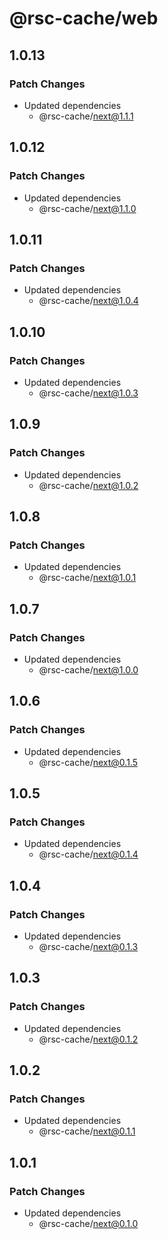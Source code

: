 # @rsc-cache/web

## 1.0.13

### Patch Changes

- Updated dependencies
  - @rsc-cache/next@1.1.1

## 1.0.12

### Patch Changes

- Updated dependencies
  - @rsc-cache/next@1.1.0

## 1.0.11

### Patch Changes

- Updated dependencies
  - @rsc-cache/next@1.0.4

## 1.0.10

### Patch Changes

- Updated dependencies
  - @rsc-cache/next@1.0.3

## 1.0.9

### Patch Changes

- Updated dependencies
  - @rsc-cache/next@1.0.2

## 1.0.8

### Patch Changes

- Updated dependencies
  - @rsc-cache/next@1.0.1

## 1.0.7

### Patch Changes

- Updated dependencies
  - @rsc-cache/next@1.0.0

## 1.0.6

### Patch Changes

- Updated dependencies
  - @rsc-cache/next@0.1.5

## 1.0.5

### Patch Changes

- Updated dependencies
  - @rsc-cache/next@0.1.4

## 1.0.4

### Patch Changes

- Updated dependencies
  - @rsc-cache/next@0.1.3

## 1.0.3

### Patch Changes

- Updated dependencies
  - @rsc-cache/next@0.1.2

## 1.0.2

### Patch Changes

- Updated dependencies
  - @rsc-cache/next@0.1.1

## 1.0.1

### Patch Changes

- Updated dependencies
  - @rsc-cache/next@0.1.0
